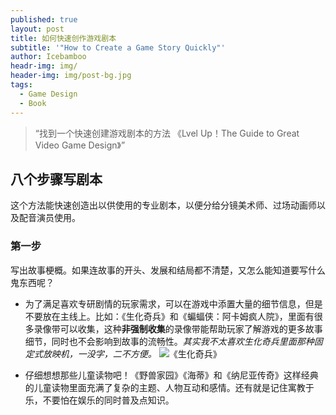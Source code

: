 ```yaml
---
published: true
layout: post
title: 如何快速创作游戏剧本
subtitle: '"How to Create a Game Story Quickly"'
author: Icebamboo
headr-img: img/
header-img: img/post-bg.jpg
tags:
  - Game Design
  - Book
---
```

> “找到一个快速创建游戏剧本的方法 《Lvel Up！The Guide to Great Video Game Design》”

## 八个步骤写剧本

这个方法能快速创造出以供使用的专业剧本，以便分给分镜美术师、过场动画师以及配音演员使用。

### 第一步

写出故事梗概。如果连故事的开头、发展和结局都不清楚，又怎么能知道要写什么鬼东西呢？

- 为了满足喜欢专研剧情的玩家需求，可以在游戏中添置大量的细节信息，但是不要放在主线上。比如：《生化奇兵》和《蝙蝠侠：阿卡姆疯人院》，里面有很多录像带可以收集，这种**非强制收集**的录像带能帮助玩家了解游戏的更多故事细节，同时也不会影响到故事的流畅性。_其实我不太喜欢生化奇兵里面那种固定式放映机，一没字，二不方便。_
![《生化奇兵》]({{site.baseurl}}/img/inpost/bioshock.jpg)

- 仔细想想那些儿童读物吧！《野兽家园》《海蒂》和《纳尼亚传奇》这样经典的儿童读物里面充满了复杂的主题、人物互动和感情。还有就是记住寓教于乐，不要怕在娱乐的同时普及点知识。

